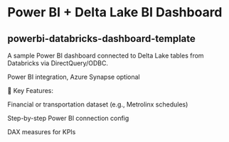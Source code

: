 # Power BI + Delta Lake BI Dashboard
## powerbi-databricks-dashboard-template
A sample Power BI dashboard connected to Delta Lake tables from Databricks via DirectQuery/ODBC.

Power BI integration, Azure Synapse optional

📂 Key Features:

Financial or transportation dataset (e.g., Metrolinx schedules)

Step-by-step Power BI connection config

DAX measures for KPIs
